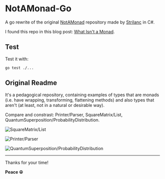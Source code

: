 NotAMonad-Go
============

A go rewrite of the original
[NotAMonad](https://github.com/Strilanc/NotAMonad) repository made by
[Strilanc](https://github.com/Strilanc) in C#.

I found this repo in this blog post: [What Isn't a
Monad](http://twistedoakstudios.com/blog/Post5485_what-isnt-a-monad).

## Test

Test it with:

    go test ./...

## Original Readme

It's a pedagogical repository, containing examples of types that are
monads (i.e. have wrapping, transforming, flattening methods) and also
types that aren't (at least, not in a natural or desirable way).

Compare and constrast: Printer/Parser, SquareMatrix/List,
QuantumSuperposition/ProbabilityDistribution.

![SquareMatrix/List](http://i.imgur.com/RD881RY.png)

![Printer/Parser](http://i.imgur.com/1d9XkY3.png)

![QuantumSuperposition/ProbabilityDistribution](http://i.imgur.com/pwGQC0P.png)

---

Thanks for your time!

**Peace ☮**
